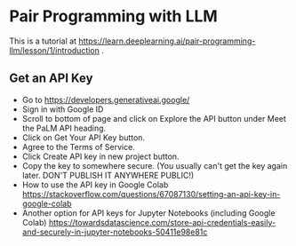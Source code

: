 # Pair Programming with LLM

This is a tutorial at https://learn.deeplearning.ai/pair-programming-llm/lesson/1/introduction .

## Get an API Key

* Go to https://developers.generativeai.google/
* Sign in with Google ID
* Scroll to bottom of page and click on Explore the API button under Meet the PaLM API heading.
* Click on Get Your API Key button.
* Agree to the Terms of Service.
* Click Create API key in new project button.
* Copy the key to somewhere secure. (You usually can't get the key again later. DON'T PUBLISH IT ANYWHERE PUBLIC!)
* How to use the API key in Google Colab https://stackoverflow.com/questions/67087130/setting-an-api-key-in-google-colab
* Another option for API keys for Jupyter Notebooks (including Google Colab) https://towardsdatascience.com/store-api-credentials-easily-and-securely-in-jupyter-notebooks-50411e98e81c
